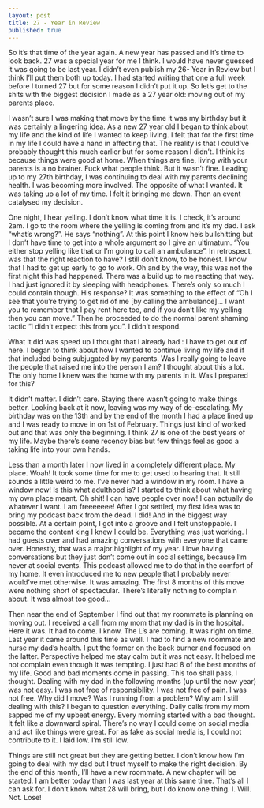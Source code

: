 ```yaml
---
layout: post
title: 27 - Year in Review
published: true
---
```

So it’s that time of the year again. A new year has passed and it’s time to look back. 27 was a special year for me I think. I would have never guessed it was going to be last year. I didn’t even publish my 26- Year in Review but I think I’ll put them both up today. I had started writing that one a full week before I turned 27 but for some reason I didn’t put it up. So let’s get to the shits with the biggest decision I made as a 27 year old: moving out of my parents place. 

I wasn’t sure I was making that move by the time it was my birthday but it was certainly a lingering idea. As a new 27 year old I began to think about my life and the kind of life I wanted to keep living. I felt that for the first time in my life I could have a hand in affecting that. The reality is that I could’ve probably thought this much earlier but for some reason I didn’t. I think its because things were good at home. When things are fine, living with your parents is a no brainer. Fuck what people think. But it wasn’t fine. Leading up to my 27th birthday, I was continuing to deal with my parents declining health. I was becoming more involved. The opposite of what I wanted. It was taking up a lot of my time. I felt it bringing me down. Then an event catalysed my decision.

One night, I hear yelling. I don’t know what time it is. I check, it’s around 2am. I go to the room where the yelling is coming from and it’s my dad. I ask “what’s wrong?”. He says “nothing”. At this point I know he’s bullshitting but I don’t have time to get into a whole argument so I give an ultimatum. “You either stop yelling like that or I’m going to call an ambulance”. In retrospect, was that the right reaction to have? I still don’t know, to be honest. I know that I had to get up early to go to work. Oh and by the way, this was not the first night this had happened. There was a build up to me reacting that way. I had just ignored it by sleeping with headphones. There’s only so much I could contain though. His response? It was something to the effect of “Oh I see that you’re trying to get rid of me [by calling the ambulance]... I want you to remember that I pay rent here too, and if you don’t like my yelling then you can move.” Then he proceeded to do the normal parent shaming tactic “I didn’t expect this from you”. I didn’t respond.

What it did was speed up I thought that I already had : I have to get out of here. I began to think about how I wanted to continue living my life and if that included being subjugated by my parents. Was I really going to leave the people that raised me into the person I am? I thought about this a lot. The only home I knew was the home with my parents in it. Was I prepared for this?

It didn’t matter. I didn’t care. Staying there wasn’t going to make things better. Looking back at it now, leaving was my way of de-escalating. My birthday was on the 13th and by the end of the month I had a place lined up and I was ready to move in on 1st of February. Things just kind of worked out and that was only the beginning. I think 27 is one of the best years of my life. Maybe there’s some recency bias but few things feel as good a taking life into your own hands.

Less than a month later I now lived in a completely different place. My place. Woah! It took some time for me to get used to hearing that. It still sounds a little weird to me. I’ve never had a window in my room. I have a window now! Is this what adulthood is? 
I started to think about what having my own place meant. Oh shit! I can have people over now! I can actually do whatever I want. I am freeeeeee! After I got settled, my first idea was to bring my podcast back from the dead. I did! And in the biggest way possible. At a certain point, I got into a groove and I felt unstoppable. I became the content king I knew I could be. Everything was just working. I had guests over and had amazing conversations with everyone that came over. Honestly, that was a major highlight of my year. I love having conversations but they just don’t come out in social settings, because I’m never at social events. This podcast allowed me to do that in the comfort of my home. It even introduced me to new people that I probably never would’ve met otherwise. It was amazing. The first 8 months of this move were nothing short of spectacular. There’s literally nothing to complain about. It was almost too good…

Then near the end of September I find out that my roommate is planning on moving out. I received a call from my mom that my dad is in the hospital. Here it was. It had to come. I know. The L’s are coming. It was right on time. Last year it came around this time as well. I had to find a new roommate and nurse my dad’s health. I put the former on the back burner and focused on the latter. Perspective helped me stay calm but it was not easy. It helped me not complain even though it was tempting. I just had 8 of the best months of my life. Good and bad moments come in passing. This too shall pass, I thought. Dealing with my dad in the following months (up until the new year) was not easy. I was not free of responsibility. I was not free of pain. I was not free. Why did I move? Was I running from a problem? Why am I still dealing with this? I began to question everything. Daily calls from my mom sapped me of my upbeat energy. Every morning started with a bad thought. It felt like a downward spiral. There’s no way I could come on social media and act like things were great. For as fake as social media is, I could not contribute to it. I laid low. I’m still low.

Things are still not great but they are getting better. I don’t know how I’m going to deal with my dad but I trust myself to make the right decision. By the end of this month, I’ll have a new roommate. A new chapter will be started. I am better today than I was last year at this same time. That’s all I can ask for. I don’t know what 28 will bring, but I do know one thing. I. Will. Not. Lose!

